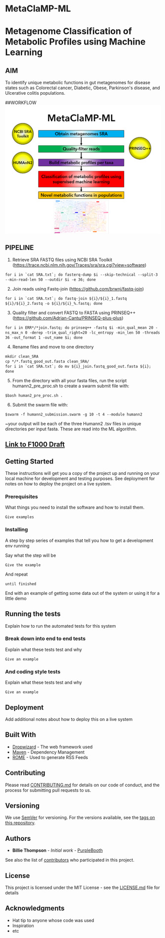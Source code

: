 # MetaClaMP-ML
# Metagenome Classification of Metabolic Profiles using Machine Learning

## AIM
To identify unique metabolic functions in gut metagenomes for disease states such as Colorectal cancer, Diabetic, Obese, Parkinson's disease, and Ulcerative colitis populations.

##WORKFLOW
![image](Framework.png)



## PIPELINE
1. Retrieve SRA FASTQ files using NCBI SRA Toolkit (https://trace.ncbi.nlm.nih.gov/Traces/sra/sra.cgi?view=software)
```
for i in `cat SRA.txt`; do fasterq-dump $i --skip-technical --split-3 --min-read-len 50 --outdir $i -e 36; done
```

2. Join reads using Fastq-join (https://github.com/brwnj/fastq-join)
```
for i in `cat SRA.txt`; do fastq-join ${i}/${i}_1.fastq ${i}/${i}_2.fastq -o ${i}/${i}_%.fastq; done
```
3. Quality filter and convert FASTQ to FASTA using PRINSEQ++ (https://github.com/Adrian-Cantu/PRINSEQ-plus-plus)
```
for i in ERR*/*join.fastq; do prinseq++ -fastq $i -min_qual_mean 20 -ns_max_n 0 -derep -trim_qual_right=20 -lc_entropy -min_len 50 -threads 36 -out_format 1 -out_name $i; done
```
4. Rename files and move to one directory
```
mkdir clean_SRA
cp */*.fastq_good_out.fasta clean_SRA/
for i in `cat SRA.txt`; do mv ${i}_join.fastq_good_out.fasta ${i}; done
```

5. From the directory with all your fasta files, run the script humann2_pre_proc.sh to create a swarm submit file with:
```
$bash human2_pre_proc.sh .
```

6. Submit the swarm file with:
```
$swarm -f humann2_submission.swarm -g 10 -t 4 --module humann2
```

~your output will be each of the three Humann2 .tsv files in unique directories per input fasta. These are read into the ML algorithm.


## [Link to F1000 Draft](https://docs.google.com/document/d/1Kx3IpdaFGNcpuhF58xDJJXR-xysUkcLzllA0V0G5HVc/edit?usp=sharing)

## Getting Started

These instructions will get you a copy of the project up and running on your local machine for development and testing purposes. See deployment for notes on how to deploy the project on a live system.

### Prerequisites

What things you need to install the software and how to install them.

```
Give examples
```

### Installing

A step by step series of examples that tell you how to get a development env running

Say what the step will be

```
Give the example
```

And repeat

```
until finished
```

End with an example of getting some data out of the system or using it for a little demo

## Running the tests

Explain how to run the automated tests for this system

### Break down into end to end tests

Explain what these tests test and why

```
Give an example
```

### And coding style tests

Explain what these tests test and why

```
Give an example
```

## Deployment

Add additional notes about how to deploy this on a live system

## Built With

* [Dropwizard](http://www.dropwizard.io/1.0.2/docs/) - The web framework used
* [Maven](https://maven.apache.org/) - Dependency Management
* [ROME](https://rometools.github.io/rome/) - Used to generate RSS Feeds

## Contributing

Please read [CONTRIBUTING.md](https://gist.github.com/PurpleBooth/b24679402957c63ec426) for details on our code of conduct, and the process for submitting pull requests to us.

## Versioning

We use [SemVer](http://semver.org/) for versioning. For the versions available, see the [tags on this repository](https://github.com/your/project/tags).

## Authors

* **Billie Thompson** - *Initial work* - [PurpleBooth](https://github.com/PurpleBooth)

See also the list of [contributors](https://github.com/your/project/contributors) who participated in this project.

## License

This project is licensed under the MIT License - see the [LICENSE.md](LICENSE.md) file for details

## Acknowledgments

* Hat tip to anyone whose code was used
* Inspiration
* etc

